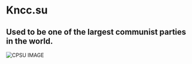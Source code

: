 # Kncc.su
## Used to be one of the largest communist parties in the world.
![CPSU IMAGE](https://upload.wikimedia.org/wikipedia/commons/f/fe/%D0%9A%D0%9F%D0%A1%D0%A1.svg)
